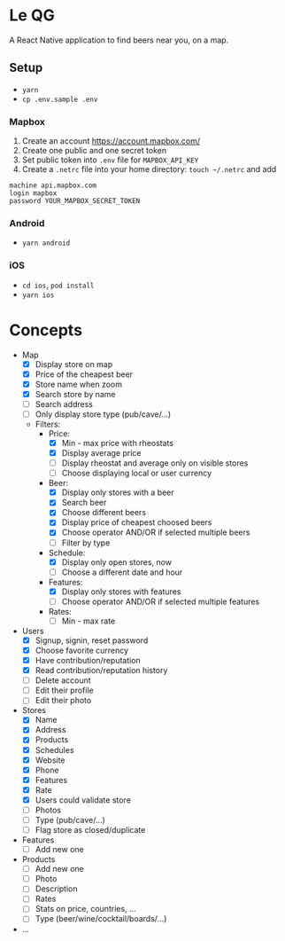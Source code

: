 # Le QG

A React Native application to find beers near you, on a map.

## Setup

- `yarn`
- `cp .env.sample .env`

### Mapbox

1. Create an account https://account.mapbox.com/
2. Create one public and one secret token
3. Set public token into `.env` file for `MAPBOX_API_KEY`
4. Create a `.netrc` file into your home directory: `touch ~/.netrc` and add

```
machine api.mapbox.com
login mapbox
password YOUR_MAPBOX_SECRET_TOKEN
```

### Android

- `yarn android`

### iOS

- `cd ios`, `pod install`
- `yarn ios`

# Concepts

- Map
  - [x] Display store on map
  - [x] Price of the cheapest beer
  - [x] Store name when zoom
  - [x] Search store by name
  - [ ] Search address
  - [ ] Only display store type (pub/cave/...)
  - Filters:
    - Price:
      - [x] Min - max price with rheostats
      - [x] Display average price
      - [ ] Display rheostat and average only on visible stores
      - [ ] Choose displaying local or user currency
    - Beer:
      - [x] Display only stores with a beer
      - [x] Search beer
      - [x] Choose different beers
      - [x] Display price of cheapest choosed beers
      - [x] Choose operator AND/OR if selected multiple beers
      - [ ] Filter by type
    - Schedule:
      - [x] Display only open stores, now
      - [ ] Choose a different date and hour
    - Features:
      - [x] Display only stores with features
      - [ ] Choose operator AND/OR if selected multiple features
    - Rates:
      - [ ] Min - max rate

- Users
  - [x] Signup, signin, reset password
  - [x] Choose favorite currency
  - [x] Have contribution/reputation
  - [x] Read contribution/reputation history
  - [ ] Delete account
  - [ ] Edit their profile
  - [ ] Edit their photo 

- Stores
  - [x] Name
  - [x] Address
  - [x] Products
  - [x] Schedules
  - [x] Website
  - [x] Phone
  - [x] Features
  - [x] Rate
  - [x] Users could validate store
  - [ ] Photos
  - [ ] Type (pub/cave/...)
  - [ ] Flag store as closed/duplicate

- Features
  - [ ] Add new one

- Products
  - [ ] Add new one
  - [ ] Photo
  - [ ] Description
  - [ ] Rates
  - [ ] Stats on price, countries, ...
  - [ ] Type (beer/wine/cocktail/boards/...)

- ...
